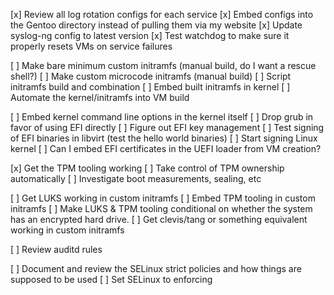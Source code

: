 [x] Review all log rotation configs for each service
[x] Embed configs into the Gentoo directory instead of pulling them via my
    website
[x] Update syslog-ng config to latest version
[x] Test watchdog to make sure it properly resets VMs on service failures

[ ] Make bare minimum custom initramfs (manual build, do I want a rescue shell?)
[ ] Make custom microcode initramfs (manual build)
[ ] Script initramfs build and combination
[ ] Embed built initramfs in kernel
[ ] Automate the kernel/initramfs into VM build

[ ] Embed kernel command line options in the kernel itself
[ ] Drop grub in favor of using EFI directly
[ ] Figure out EFI key management
[ ] Test signing of EFI binaries in libvirt (test the hello world binaries)
[ ] Start signing Linux kernel
[ ] Can I embed EFI certificates in the UEFI loader from VM creation?

[x] Get the TPM tooling working
[ ] Take control of TPM ownership automatically
[ ] Investigate boot measurements, sealing, etc

[ ] Get LUKS working in custom initramfs
[ ] Embed TPM tooling in custom initramfs
[ ] Make LUKS & TPM tooling conditional on whether the system has an encrypted
    hard drive.
[ ] Get clevis/tang or something equivalent working in custom initramfs

[ ] Review auditd rules

[ ] Document and review the SELinux strict policies and how things are supposed to be used
[ ] Set SELinux to enforcing
